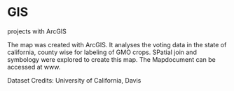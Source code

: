 # GIS
projects with ArcGIS

The map was created with ArcGIS. It analyses the voting data in the state of california, county wise for labeling of GMO crops. SPatial join and symbology were explored to create this map. The Mapdocument can be accessed at www.

Dataset Credits: University of California, Davis
